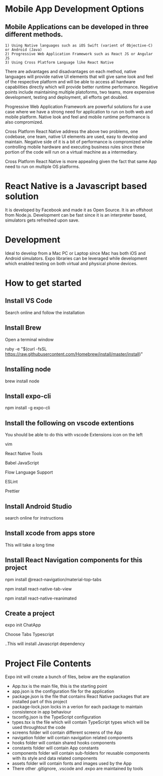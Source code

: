 # Mobile App Development Options
## Mobile Applications can be developed in three different methods. 
	1) Using Native languages such as iOS Swift (varient of Objective-C) or Android (Java)
	2) Progressive Web Application Framework such as React JS or Angular JS 
	3) Using Cross Platform Language like React Native

There are advantages and disadvantages on each method, native languages will provide native UI elements that will give same look and feel of the respective platform and will be able to access all hardware capabilities directly which will provide better runtime performance. Negative points include maintaining multiple platoforms, two teams, more expensive development, testing and deployment, all efforts get doubled. 

Progressive Web Application Framework are powerful solutions for a use case where we have a strong need for application to run on both web and mobile platform. Native look and feel and mobile runtime performance is also compromized. 

Cross Platform React Native address the above two problems, one codebase, one team, native UI elements are used, easy to develop and maintain. Negative side of it is a bit of performance is compromized while controlling mobile hardware and executing business rules since these portion of the code will run on a virtual machine as a intermediary. 

Cross Platform React Native is more appealing given the fact that same App need to run on multiple OS platforms. 

# React Native is a Javascript based solution
It is developed by Facebook and made it as Open Source. It is an offshoot from Node.js. Development can be fast since it is an interpreter based, simulators gets refreshed upon save. 

# Development
Ideal to develop from a Mac PC or Laptop since Mac has both iOS and Android simulators. Expo libraries can be leveraged while development which enabled testing on both virtual and physical phone devices. 

# How to get started
## Install VS Code
Search online and follow the installation

## Install Brew
Open a terminal window

ruby -e "$(curl -fsSL https://raw.githubusercontent.com/Homebrew/install/master/install)"

## Installing node
brew install node

## Install expo-cli
npm install -g expo-cli

## Install the following on vscode extentions
You should be able to do this with vscode Extensions icon on the left

vim 

React Native Tools

Babel JavaScript

Flow Language Support 

ESLint 

Prettier

## Install Android Studio
search online for instructions

## Install xcode from apps store 
This will take a long time

## Install React Navigation components for this project 
npm install @react-navigation/material-top-tabs

npm install react-native-tab-view

npm install react-native-reanimated

## Create a project
expo init ChatApp

Choose Tabs Typescript

..This will install Javascript dependency

# Project File Contents
Expo init will create a bunch of files, below are the explanation

- App.tsx is the main file, this is the starting point
- app.json is the configuration file for the application
- package.json is the file that contains React Native packages that are installed part of this project
- package-lock.json locks in a verion for each package to maintain consistence in app behaviour
- tsconfig.json is the TypeScript configuration
- types.tsx is the file which will contain TypeScript types which will be used throughtout the code
- screens folder will contain different screens of the App
- navigation folder will contain navigation related components
- hooks folder will contain shared hooks components
- constants folder will contain App constants
- components folder will contain sub-folders for reusable components with its style and data related components
- assets folder will contain fonts and images used by the App
- There other .gitignore, .vscode and .expo are maintained by tools


